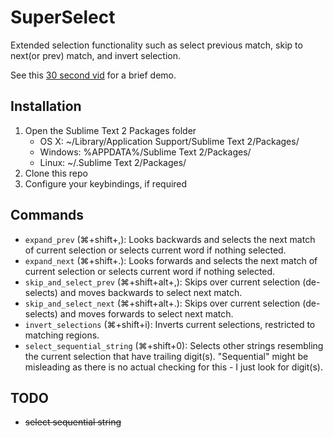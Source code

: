 SuperSelect
==================

Extended selection functionality such as select previous match, skip to next(or prev) match, and invert selection.

See this [30 second vid](http://youtu.be/8SQi-Fvhp-Q) for a brief demo.

Installation
------------

1. Open the Sublime Text 2 Packages folder
    - OS X: ~/Library/Application Support/Sublime Text 2/Packages/
    - Windows: %APPDATA%/Sublime Text 2/Packages/
    - Linux: ~/.Sublime Text 2/Packages/
2. Clone this repo
3. Configure your keybindings, if required

Commands
--------

+ `expand_prev` (&#8984;+shift+,): Looks backwards and selects the next match of current selection or selects current word if nothing selected.
+ `expand_next` (&#8984;+shift+.): Looks forwards and selects the next match of current selection or selects current word if nothing selected.
+ `skip_and_select_prev` (&#8984;+shift+alt+,): Skips over current selection (de-selects) and moves backwards to select next match.
+ `skip_and_select_next` (&#8984;+shift+alt+.): Skips over current selection (de-selects) and moves forwards to select next match.
+ `invert_selections` (&#8984;+shift+i): Inverts current selections, restricted to matching regions.
+ `select_sequential_string` (&#8984;+shift+0): Selects other strings resembling the current selection that have trailing digit(s).  "Sequential" might be misleading as there is no actual checking for this - I just look for digit(s).

TODO
--------
- ~~select sequential string~~